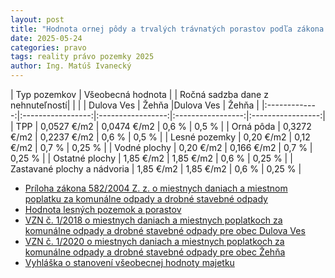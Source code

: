```yaml
---
layout: post
title: "Hodnota ornej pôdy a trvalých trávnatých porastov podľa zákona o miestnych daniach"
date: 2025-05-24
categories: pravo 
tags: reality právo pozemky 2025
author: Ing. Matúš Ivanecký
---
```


| Typ pozemkov | Všeobecná hodnota | | Ročná sadzba dane z nehnuteľností| |
|              | Dulova Ves | Žehňa |Dulova Ves | Žehňa |
|:-------------:|:-----------------:|:-----------------:|:-----------------:|:-----------------:|
| TPP               | 0,0527 €/m2 | 0,0474 €/m2 | 0,6 %   | 0,5 % |
| Orná pôda         | 0,3272 €/m2 | 0,2237 €/m2 | 0,6 %   | 0,5 % |
| Lesné pozemky     |  0,20 €/m2 | 0,12 €/m2    | 0,7 %   | 0,25 % |
| Vodné plochy      |  0,20 €/m2 | 0,166 €/m2   | 0,7 %   | 0,25 % |
| Ostatné plochy    |  1,85 €/m2 | 1,85 €/m2 	  | 0,6 %   | 0,25 % |
| Zastavané plochy a nádvoria | 1,85 €/m2 | 1,85 €/m2 | 0,6 %   | 0,25 % |

- [Príloha zákona 582/2004 Z. z. o miestnych daniach a miestnom poplatku za komunálne odpady a drobné stavebné odpady](https://www.slov-lex.sk/ezbierky/pravne-predpisy/SK/ZZ/2004/582/20250401#prilohy.priloha-priloha_c_1_k_zakonu_c_582_2004_z_z_v_zneni_zakona_c_465_2008_z_z.op-hodnota_ornej_pody_op_a_trvalych_travnatych_porastov_ttp)
- [Hodnota lesných pozemok a porastov](https://www.forestportal.sk/odborna-sekcia-i/ekonomika-lesneho-hospodarstva/ocenovanie-lesov/priklad-vypoctu-hodnoty-lesa/)
- [VZN č. 1/2018 o miestnych daniach a miestnych poplatkoch za komunálne odpady a drobné stavebné odpady pre obec Dulova Ves](https://www.dulovaves.sk/download_file_f.php?id=1185206)
- [VZN č. 1/2020 o miestnych daniach a miestnych poplatkoch za komunálne odpady a drobné stavebné odpady pre obec Žehňa](https://www.uradne.sk/user/tablenews/file/913298)
- [Vyhláška o stanovení všeobecnej hodnoty majetku](https://www.slov-lex.sk/ezbierky/pravne-predpisy/SK/ZZ/2008/605/20090101)

